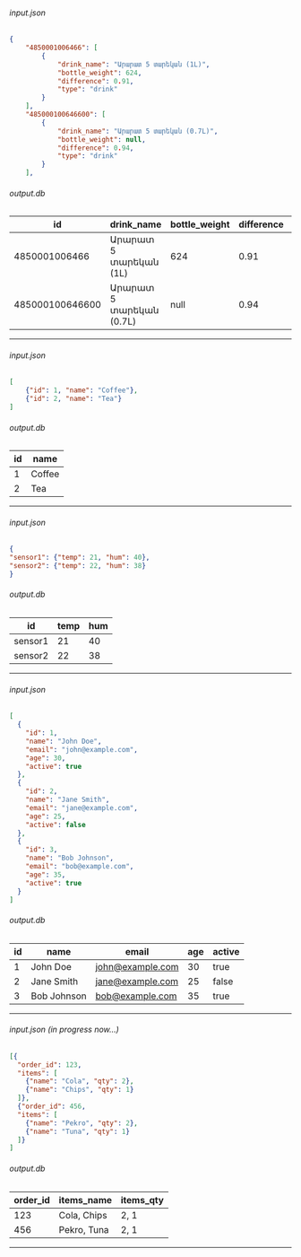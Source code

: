 ###### input.json

```json
{
    "4850001006466": [
        {
            "drink_name": "Արարատ 5 տարեկան (1L)",
            "bottle_weight": 624,
            "difference": 0.91,
            "type": "drink"
        }
    ],
    "485000100646600": [
        {
            "drink_name": "Արարատ 5 տարեկան (0.7L)",
            "bottle_weight": null,
            "difference": 0.94,
            "type": "drink"
        }
    ],
```

###### output.db

id | drink_name | bottle_weight | difference | type
--- | --- | --- | --- | --- | 
4850001006466 | Արարատ 5 տարեկան (1L) | 624 | 0.91 | drink
485000100646600 | Արարատ 5 տարեկան (0.7L) | null | 0.94 | drink

---

###### input.json

```json
[
    {"id": 1, "name": "Coffee"},
    {"id": 2, "name": "Tea"}
] 
```

###### output.db

id | name
--- | ---
1 | Coffee
2 | Tea

---

###### input.json

```json
{
"sensor1": {"temp": 21, "hum": 40}, 
"sensor2": {"temp": 22, "hum": 38}
}
```

###### output.db

id | temp | hum
--- | --- | ---
sensor1 | 21 | 40
sensor2 | 22 | 38

---

###### input.json

```json
[
  {
    "id": 1,
    "name": "John Doe",
    "email": "john@example.com",
    "age": 30,
    "active": true
  },
  {
    "id": 2,
    "name": "Jane Smith",
    "email": "jane@example.com",
    "age": 25,
    "active": false
  },
  {
    "id": 3,
    "name": "Bob Johnson",
    "email": "bob@example.com",
    "age": 35,
    "active": true
  }
]
```

###### output.db

id | name | email | age | active
--- | --- | --- | --- | ---
1 | John Doe | john@example.com | 30 | true
2 | Jane Smith | jane@example.com | 25 | false
3 | Bob Johnson | bob@example.com | 35 | true

---

###### input.json (in progress now...)

```json
[{
  "order_id": 123,
  "items": [
    {"name": "Cola", "qty": 2},
    {"name": "Chips", "qty": 1}
  ]},
  {"order_id": 456,
  "items": [
    {"name": "Pekro", "qty": 2},
    {"name": "Tuna", "qty": 1}
  ]}
]

```

###### output.db

order_id | items_name | items_qty
--- | --- | ---
123 | Cola, Chips | 2, 1
456 | Pekro, Tuna | 2, 1

---
